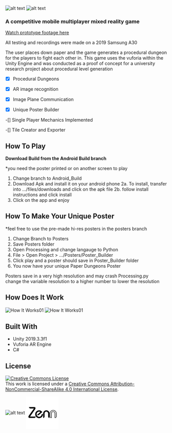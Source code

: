 <img src="https://github.com/Something-relevant/paper-dungeons/blob/master/Images/LogoType2.png" alt="alt text" align="center" width="70%" height="70%">

<img src="https://github.com/Something-relevant/paper-dungeons/blob/master/Images/Asset%2043LineBreak01.png" alt="alt text" align="center" width="50%" height="50%">

### A competitive mobile multiplayer mixed reality game

<a rel="video" href="https://youtu.be/21Mcv413tt8">Watch prototype footage here</a></br>

All testing and recordings were made on a 2019 Samsung A30</br>

The user places down paper and the game generates a procedural dungeon for the players to fight each other in. 
This game uses the vuforia within the Unity Engine and was conducted as a proof of concept for a university 
research project about procedural level generation


-[x] Procedural Dungeons

-[x] AR image recognition

-[x] Image Plane Communication

-[x] Unique Poster Builder

-[] Single Player Mechanics Implemented

-[] Tile Creator and Exporter


## How To Play
**Download Build from the Android Build branch**

*you need the poster printed or on another screen to play</br>

1. Change branch to Android_Build</br>
2. Download Apk and install it on your android phone
  2a. To install, transfer into .../files/downloads and click on the apk file
  2b. follow install instructions and click install</br>
3. Click on the app and enjoy</br>


## How To Make Your Unique Poster

*feel free to use the pre-made hi-res posters in the posters branch

1. Change Branch to Posters
2. Save Posters folder
3. Open Processing and change langauge to Python
4. File > Open Project > .../Posters/Poster_Builder 
5. Click play and a poster should save in Poster_Builder folder
6. You now have your unique Paper Dungeons Poster

Posters save in a very high resolution and may crash Processing.py </br>
change the variable resolution to a higher number to lower the resolution


## How Does It Work

<img src="https://github.com/Something-relevant/paper-dungeons/blob/master/Images/HowItWorks01.png" alt="How It Works01" align="center" width="110%" height="110%">

<img src="https://github.com/Something-relevant/paper-dungeons/blob/master/Images/HowItWorks02.png" alt="How It Works01" align="center" width="100%" height="100%">



## Built With

* Unity 2019.3.3f1
* Vuforia AR Engine
* C#


## License

<a rel="license" href="http://creativecommons.org/licenses/by-nc-sa/4.0/"><img alt="Creative Commons License" style="border-width:0" src="https://i.creativecommons.org/l/by-nc-sa/4.0/88x31.png" /></a><br />This work is licensed under a <a rel="license" href="http://creativecommons.org/licenses/by-nc-sa/4.0/">Creative Commons Attribution-NonCommercial-ShareAlike 4.0 International License</a>.

<img src="https://github.com/Something-relevant/paper-dungeons/blob/master/Images/Asset%2043LineBreak01.png" alt="alt text" align="center" width="50%" height="50%">



<img src="https://github.com/Something-relevant/paper-dungeons/blob/master/Images/Asset%203%404x.png" alt="Zenn" align="center" width="20%" height="20%">
